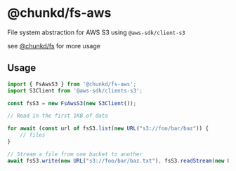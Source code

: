 # @chunkd/fs-aws

File system abstraction for AWS S3 using `@aws-sdk/client-s3`

see [@chunkd/fs](../fs/README.md) for more usage

## Usage

```javascript
import { FsAwsS3 } from '@chunkd/fs-aws';
import S3Client from '@aws-sdk/clients-s3';

const fsS3 = new FsAwsS3(new S3Client());

// Read in the first 1KB of data

for await (const url of fsS3.list(new URL("s3://foo/bar/baz")) {
    // files
}

// Stream a file from one bucket to another
await fsS3.write(new URL("s3://foo/bar/baz.txt"), fsS3.readStream(new URL("s3://bar/baz.txt")))
```

